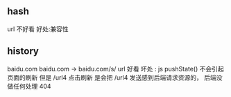 ## hash
url 不好看
好处:兼容性

## history
baidu.com
baidu.com -> baidu.com/s/
url 好看
坏处 : js pushState() 不会引起页面的刷新 但是 /url4 点击刷新  是会把 /url4 发送感到后端请求资源的，
后端没做任何处理  404